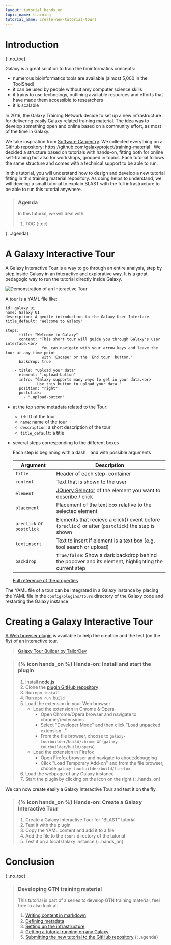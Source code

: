 ```yaml
---
layout: tutorial_hands_on
topic_name: training
tutorial_name: create-new-tutorial-tours
---
```


# Introduction
{:.no_toc}

Galaxy is a great solution to train the bioinformatics concepts:

- numerous bioinformatics tools are available (almost 5,000 in the ToolShed)
- it can be used by people without amy computer science skills
- it trains to use technology, outlining available resources and efforts that have made them accessible to researchers
- it is scalable

In 2016, the Galaxy Training Network decide to set up a new infrastructure for delivering easily Galaxy related training material. The idea was to develop something open and online based on a community effort, as most of the time in Galaxy.

We take inspiration from [Software Carpentry](https://software-carpentry.org). We collected everything on a GitHub repository: [https://github.com/galaxyproject/training-material ](https://github.com/galaxyproject/training-material). We decided a structure based on tutorials with hands-on, fitting both for online self-training but also for workshops, grouped in topics. Each tutorial follows the same structure and comes with a technical support to be able to run.

In this tutorial, you will understand how to design and develop a new tutorial fitting in this training material repository. As doing helps to understand, we will develop a small tutorial to explain BLAST with the full infrastructure to be able to run this tutorial anywhere.

> ### Agenda
>
> In this tutorial, we will deal with:
>
> 1. TOC
> {:toc}
>
{: .agenda}

# A Galaxy Interactive Tour

A Galaxy Interactive Tour is a way to go through an entire analysis, step by step inside Galaxy in an interactive and explorative way. It is a great pedagogic way to run the tutorial directly inside Galaxy.

![Demonstration of an Interactive Tour](../../../dev/images/galaxy_tour_demo.gif "Demonstration of an Interactive Tour")

A tour is a YAML file like:

```
id: galaxy_ui
name: Galaxy UI
description: A gentle introduction to the Galaxy User Interface
title_default: "Welcome to Galaxy"

steps:
    - title: "Welcome to Galaxy"
      content: "This short tour will guide you through Galaxy's user interface.<br>
                You can navigate with your arrow keys and leave the tour at any time point
                with 'Escape' or the 'End tour' button."
      backdrop: true

    - title: "Upload your data"
      element: ".upload-button"
      intro: "Galaxy supports many ways to get in your data.<br>
              Use this button to upload your data."
      position: "right"
      postclick:
        - ".upload-button"
```

- at the top some metadata related to the Tour:
    - `id`: ID of the tour
    - `name`: name of the tour
    - `description`: a short description of the tour
    - `title_default`: a title
- several steps corresponding to the different boxes

    Each step is beginning with a dash `-` and with possible arguments

    Argument | Description
    ---  | ---
    `title`  | Header of each step-container
    `content` | Text that is shown to the user
    `element` | [JQuery Selector](https://api.jquery.com/category/selectors/) of the element you want to describe / click
    `placement` | Placement of the text box relative to the selected element
    `preclick` or `postclick` | Elements that recieve a click() event before (`preclick`) or after (`postclick`) the step is shown
    `textinsert` | Text to insert if element is a text box (e.g. tool search or upload)
    `backdrop` | `true/false`:  Show a dark backdrop behind the popover and its element, highlighting the current step

    [Full reference of the properties](https://bootstraptour.com/api/)

The YAML file of a tour can be integrated in a Galaxy instance by placing the YAML file in the `config/plugins/tours` directory of the Galaxy code and restarting the Galaxy instance

# Creating a Galaxy Interactive Tour

[A Web browser plugin](https://github.com/TailorDev/galaxy-tourbuilder) is available to help the creation and the test (on the fly) of an interactive tour.

<blockquote class="imgur-embed-pub" lang="en" data-id="a/0YVvz"><a href="//imgur.com/a/0YVvz">Galaxy Tour Builder by TailorDev</a></blockquote><script async src="//s.imgur.com/min/embed.js" charset="utf-8"></script>

> ### {% icon hands_on %} Hands-on: Install and start the plugin
>
> 1. Install [node.js](https://nodejs.org/en/)
> 2. Clone the [plugin GitHub repository](https://github.com/TailorDev/galaxy-tourbuilder)
> 3. Run `npm install`
> 4. Run `npm run build`
> 5. Load the extension in your Web browser
>    - Load the extension in Chrome & Opera
>       - Open Chrome/Opera browser and navigate to chrome://extensions
>       - Select "Developer Mode" and then click "Load unpacked extension..."
>       - From the file browser, choose to `galaxy-tourbuilder/build/chrome` or (`galaxy-tourbuilder/build/opera`)
>    - Load the extension in Firefox
>       - Open Firefox browser and navigate to about:debugging
>       - Click "Load Temporary Add-on" and from the file browser, choose `galaxy-tourbuilder/build/firefox`
> 6. Load the webpage of any Galaxy instance
> 7. Start the plugin by clicking on the icon on the right
{: .hands_on}

We can now create easily a Galaxy Interactive Tour and test it on the fly.

> ### {% icon hands_on %} Hands-on: Create a Galaxy Interactive Tour
>
> 1. Create a Galaxy Interactive Tour for "BLAST" tutorial
> 2. Test it with the plugin
> 3. Copy the YAML content and add it to a file
> 2. Add the file to the `tours` directory of the tutorial
> 3. Test it on a local Galaxy instance
{: .hands_on}

# Conclusion
{:.no_toc}

> ### Developing GTN training material
>
> This tutorial is part of a series to develop GTN training material, feel free to also look at:
>
> 1. [Writing content in markdown](../create-new-tutorial-content/tutorial.html)
> 1. [Defining metadata](../create-new-tutorial-metadata/tutorial.html)
> 1. [Setting up the infrastructure](../create-new-tutorial-technical-infrastructure/tutorial.html)
> 1. [Getting a tutorial running on any Galaxy](../create-new-tutorial-technical-infrastructure/tutorial.html)
> 1. [Submitting the new tutorial to the GitHub repository](../../../dev/tutorials/github-contribution/slides.html)
{: .agenda}
